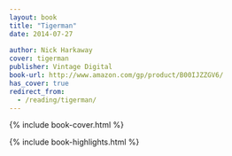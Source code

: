 ```yaml
---
layout: book
title: "Tigerman"
date: 2014-07-27
 
author: Nick Harkaway
cover: tigerman
publisher: Vintage Digital
book-url: http://www.amazon.com/gp/product/B00IJZZGV6/
has_cover: true
redirect_from:
  - /reading/tigerman/
---
```

{% include book-cover.html %}

{% include book-highlights.html %}
